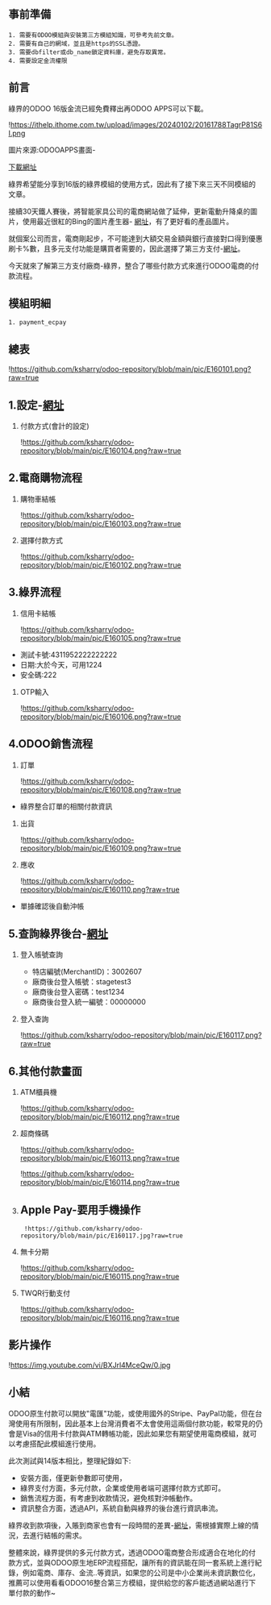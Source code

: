 ## 事前準備

```
1. 需要有ODOO模組與安裝第三方模組知識，可參考先前文章。
2. 需要有自己的網域，並且是https的SSL憑證。
3. 需要dbfilter或db_name鎖定資料庫，避免存取異常。
4. 需要設定金流權限

```

## 前言

綠界的ODOO 16版金流已經免費釋出再ODOO APPS可以下載。

!https://ithelp.ithome.com.tw/upload/images/20240102/20161788TagrP81S6I.png

圖片來源:ODOOAPPS畫面-

[下載網址](https://apps.odoo.com/apps/modules/browse?search=ecpay)

綠界希望能分享到16版的綠界模組的使用方式，因此有了接下來三天不同模組的文章。

接續30天鐵人賽後，將智能家具公司的電商網站做了延伸，更新電動升降桌的圖片，使用最近很紅的Bing的圖片產生器- [網址](https://www.bing.com/images/create?FORM=GENILP)，有了更好看的產品圖片。

就個案公司而言，電商剛起步，不可能達到大額交易金額與銀行直接對口得到優惠刷卡%數，且多元支付功能是購買者需要的，因此選擇了第三方支付-[網址](https://www.cyberbiz.io/blog/2020%E9%9B%BB%E5%95%86%E9%87%91%E6%B5%81%E6%87%B6%E4%BA%BA%E5%8C%85-%E5%85%A8%E9%80%9A%E8%B7%AF%E6%95%B4%E5%90%88%E3%80%8C%E5%A4%9A%E5%85%83%E6%94%AF%E4%BB%98%E3%80%8D/)。

今天就來了解第三方支付廠商-綠界，整合了哪些付款方式來進行ODOO電商的付款流程。

## 模組明細

```
1. payment_ecpay

```

## 總表

!https://github.com/ksharry/odoo-repository/blob/main/pic/E160101.png?raw=true

## 1.設定-[網址](https://developers.ecpay.com.tw/?p=2509)

1. 付款方式(會計的設定)
    
    !https://github.com/ksharry/odoo-repository/blob/main/pic/E160104.png?raw=true
    

## 2.電商購物流程

1. 購物車結帳
    
    !https://github.com/ksharry/odoo-repository/blob/main/pic/E160103.png?raw=true
    
2. 選擇付款方式
    
    !https://github.com/ksharry/odoo-repository/blob/main/pic/E160102.png?raw=true
    

## 3.綠界流程

1. 信用卡結帳
    
    !https://github.com/ksharry/odoo-repository/blob/main/pic/E160105.png?raw=true
    
- 測試卡號:4311952222222222
- 日期:大於今天，可用1224
- 安全碼:222
1. OTP輸入
    
    !https://github.com/ksharry/odoo-repository/blob/main/pic/E160106.png?raw=true
    

## 4.ODOO銷售流程

1. 訂單
    
    !https://github.com/ksharry/odoo-repository/blob/main/pic/E160108.png?raw=true
    
- 綠界整合訂單的相關付款資訊
1. 出貨
    
    !https://github.com/ksharry/odoo-repository/blob/main/pic/E160109.png?raw=true
    
2. 應收
    
    !https://github.com/ksharry/odoo-repository/blob/main/pic/E160110.png?raw=true
    
- 單據確認後自動沖帳

## 5.查詢綠界後台-[網址](https://vendor-stage.ecpay.com.tw/)

1. 登入帳號查詢
    - 特店編號(MerchantID)：3002607
    - 廠商後台登入帳號：stagetest3
    - 廠商後台登入密碼：test1234
    - 廠商後台登入統一編號：00000000
2. 登入查詢
    
    !https://github.com/ksharry/odoo-repository/blob/main/pic/E160117.png?raw=true
    

## 6.其他付款畫面

1. ATM櫃員機
    
    !https://github.com/ksharry/odoo-repository/blob/main/pic/E160112.png?raw=true
    
2. 超商條碼
    
    !https://github.com/ksharry/odoo-repository/blob/main/pic/E160113.png?raw=true
    
    !https://github.com/ksharry/odoo-repository/blob/main/pic/E160114.png?raw=true
    
3. Apple Pay-要用手機操作
    - 
        
        !https://github.com/ksharry/odoo-repository/blob/main/pic/E160117.jpg?raw=true
        
4. 無卡分期
    
    !https://github.com/ksharry/odoo-repository/blob/main/pic/E160115.png?raw=true
    
5. TWQR行動支付
    
    !https://github.com/ksharry/odoo-repository/blob/main/pic/E160116.png?raw=true
    

## 影片操作

!https://img.youtube.com/vi/BXJrl4MceQw/0.jpg

## 小結

ODOO原生付款可以開放"電匯"功能，或使用國外的Stripe、PayPal功能，但在台灣使用有所限制，因此基本上台灣消費者不太會使用這兩個付款功能，較常見的仍會是Visa的信用卡付款與ATM轉帳功能，因此如果您有期望使用電商模組，就可以考慮搭配此模組進行使用。

此次測試與14版本相比，整理紀錄如下:

- 安裝方面，僅更新參數即可使用，
- 綠界支付方面，多元付款，企業或使用者端可選擇付款方式即可。
- 銷售流程方面，有考慮到收款情況，避免核對沖帳動作。
- 資訊整合方面，透過API，系統自動與綠界的後台進行資訊串流。

綠界收到款項後，入賬到商家也會有一段時間的差異-[網址](https://support.ecpay.com.tw/4809/)，需根據實際上線的情況，去進行結帳的需求。

整體來說，綠界提供的多元付款方式，透過ODOO電商整合形成適合在地化的付款方式，並與ODOO原生地ERP流程搭配，讓所有的資訊能在同一套系統上進行紀錄，例如電商、庫存、金流..等資訊，如果您的公司是中小企業尚未資訊數位化，推薦可以使用看看ODOO16整合第三方模組，提供給您的客戶能透過網站進行下單付款的動作~
